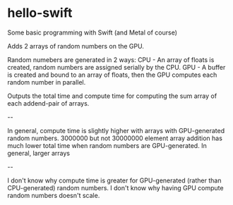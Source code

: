# hello-swift
Some basic programming with Swift (and Metal of course)

Adds 2 arrays of random numbers on the GPU.

Random numebers are generated in 2 ways:
  CPU - An array of floats is created, random numbers are assigned serially by the CPU.
  GPU - A buffer is created and bound to an array of floats, then the GPU computes each random number in parallel.
  
Outputs the total time and compute time for computing the sum array of each addend-pair of arrays.

--

In general, compute time is slightly higher with arrays with GPU-generated random numbers.
3000000 but not 30000000 element array addition has much lower total time when random numbers are GPU-generated.
In general, larger arrays 

--

I don't know why compute time is greater for GPU-generated (rather than CPU-generated) random numbers.
I don't know why having GPU compute random numbers doesn't scale.
